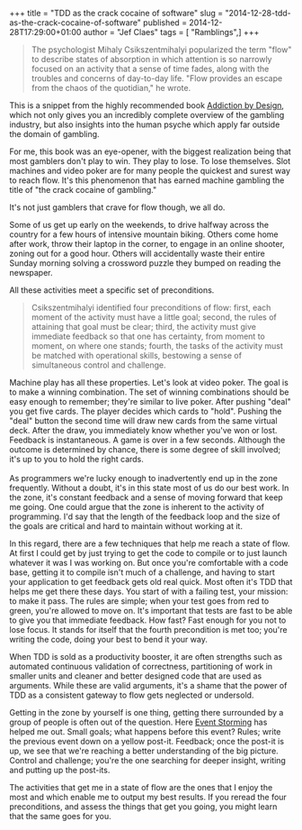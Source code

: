+++
title = "TDD as the crack cocaine of software"
slug = "2014-12-28-tdd-as-the-crack-cocaine-of-software"
published = 2014-12-28T17:29:00+01:00
author = "Jef Claes"
tags = [ "Ramblings",]
+++
> The psychologist Mihaly Csikszentmihalyi popularized the term "flow"
> to describe states of absorption in which attention is so narrowly
> focused on an activity that a sense of time fades, along with the
> troubles and concerns of day-to-day life. "Flow provides an escape
> from the chaos of the quotidian," he wrote. 

This is a snippet from the highly recommended book [Addiction by
Design](http://www.amazon.com/gp/product/0691160880/ref=as_li_tl?ie=UTF8&camp=1789&creative=9325&creativeASIN=0691160880&linkCode=as2&tag=diofanedebyje-20&linkId=B2LQH4574PP6A5AL),
which not only gives you an incredibly complete overview of the gambling
industry, but also insights into the human psyche which apply far
outside the domain of gambling.  
  
For me, this book was an eye-opener, with the biggest realization being
that most gamblers don't play to win. They play to lose. To lose
themselves. Slot machines and video poker are for many people the
quickest and surest way to reach flow. It's this phenomenon that has
earned machine gambling the title of "the crack cocaine of gambling."  
  
It's not just gamblers that crave for flow though, we all do.  
  
Some of us get up early on the weekends, to drive halfway across the
country for a few hours of intensive mountain biking. Others come home
after work, throw their laptop in the corner, to engage in an online
shooter, zoning out for a good hour. Others will accidentally waste
their entire Sunday morning solving a crossword puzzle they bumped on
reading the newspaper.  
  
All these activities meet a specific set of preconditions.  

> Csikszentmihalyi identified four preconditions of flow: first, each
> moment of the activity must have a little goal; second, the rules of
> attaining that goal must be clear; third, the activity must give
> immediate feedback so that one has certainty, from moment to moment,
> on where one stands; fourth, the tasks of the activity must be matched
> with operational skills, bestowing a sense of simultaneous control and
> challenge.

Machine play has all these properties. Let's look at video poker. The
goal is to make a winning combination. The set of winning combinations
should be easy enough to remember; they're similar to live poker. After
pushing "deal" you get five cards. The player decides which cards to
"hold". Pushing the "deal" button the second time will draw new cards
from the same virtual deck. After the draw, you immediately know whether
you've won or lost. Feedback is instantaneous. A game is over in a few
seconds. Although the outcome is determined by chance, there is some
degree of skill involved; it's up to you to hold the right cards.  
<span class="Apple-tab-span" style="white-space: pre;"> </span>  
As programmers we're lucky enough to inadvertently end up in the zone
frequently. Without a doubt, it's in this state most of us do our best
work. In the zone, it's constant feedback and a sense of moving forward
that keep me going. One could argue that the zone is inherent to the
activity of programming. I'd say that the length of the feedback loop
and the size of the goals are critical and hard to maintain without
working at it.  
  
In this regard, there are a few techniques that help me reach a state of
flow. At first I could get by just trying to get the code to compile or
to just launch whatever it was I was working on. But once you're
comfortable with a code base, getting it to compile isn't much of a
challenge, and having to start your application to get feedback gets old
real quick. Most often it's TDD that helps me get there these days. You
start of with a failing test, your mission: to make it pass. The rules
are simple; when your test goes from red to green, you're allowed to
move on. It's important that tests are fast to be able to give you that
immediate feedback. How fast? Fast enough for you not to lose focus. It
stands for itself that the fourth precondition is met too; you're
writing the code, doing your best to bend it your way.  
  
When TDD is sold as a productivity booster, it are often strengths such
as automated continuous validation of correctness, partitioning of work
in smaller units and cleaner and better designed code that are used as
arguments. While these are valid arguments, it's a shame that the power
of TDD as a consistent gateway to flow gets neglected or undersold.  
  
Getting in the zone by yourself is one thing, getting there surrounded
by a group of people is often out of the question. Here [Event
Storming](http://www.jefclaes.be/2014/05/ncrafts-eventstorming-slides.html)
has helped me out. Small goals; what happens before this event? Rules;
write the previous event down on a yellow post-it. Feedback; once the
post-it is up, we see that we're reaching a better understanding of the
big picture. Control and challenge; you're the one searching for deeper
insight, writing and putting up the post-its.  
  
The activities that get me in a state of flow are the ones that I enjoy
the most and which enable me to output my best results. If you reread
the four preconditions, and assess the things that get you going, you
might learn that the same goes for you.
